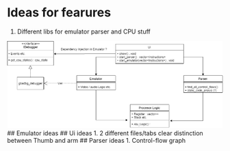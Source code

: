 # Ideas for fearures
1. Different libs for emulator parser and CPU stuff 
<img src="diagramms/uml.png">
## Emulator ideas
## Ui ideas
1. 2 different files/tabs clear distinction between Thumb and arm
## Parser ideas
1. Control-flow graph
